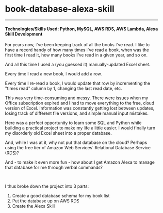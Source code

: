 # book-database-alexa-skill

---

#### Technologies/Skills Used: <b>Python, MySQL, AWS RDS, AWS Lambda, Alexa Skill Development</b>

<p>For years now, I've been keeping track of all the books I've read. I like to have a record handy of how many times I've read a book, when was the first time I read it, how many books I've read in a given year, and so on. </p>
<p>And all this time I used a (you guessed it) manually-updated Excel sheet.</p>
<p>Every time I read a new book, I would add a row.</p>
<p>Every time I re-read a book, I would update that row by incrementing the "times read" column by 1, changing the last read date, etc.</p>
<p>This was very time-consuming and messy. There were issues when my Office subscription expired and I had to move everything to the free, cloud version of Excel. Information was constantly getting lost between updates, losing track of different file versions, and simple manual input mistakes.</p>

<p>Here was a perfect opportunity to learn some SQL and Python while building a practical project to make my life a little easier. I would finally turn my disorderly old Excel sheet into a proper database.</p>
<p>And, while I was at it, why not put that database on the cloud? Perhaps using the free tier of Amazon Web Services' Relational Database Service (RDS)?</p>
<p>And - to make it even more fun - how about I get Amazon Alexa to manage that database for me through verbal commands?</p>

<br>

I thus broke down the project into 3 parts:

1. Create a good database schema for my book list
2. Put the database up on AWS RDS
3. Create the Alexa Skill 

